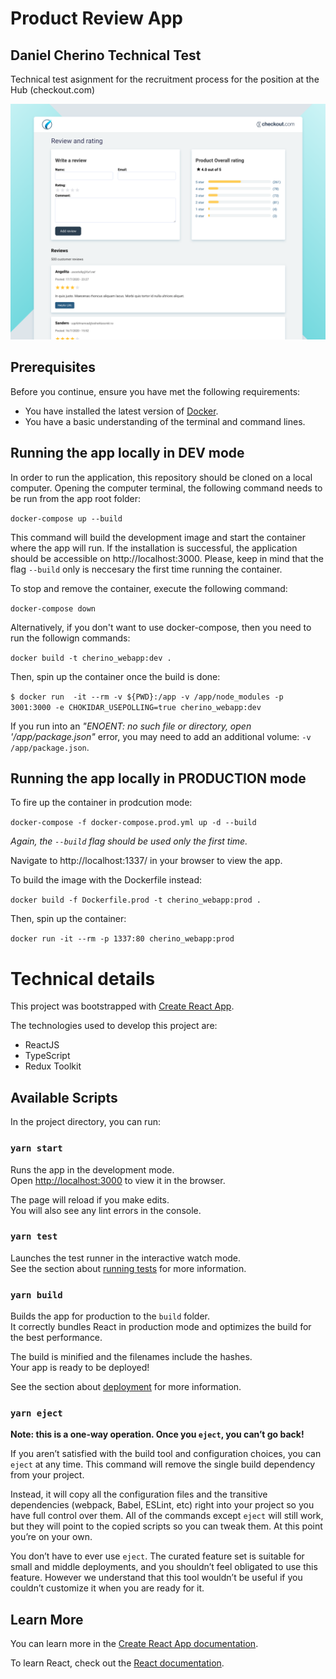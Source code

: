 # Product Review App

## Daniel Cherino Technical Test

Technical test asignment for the recruitment process for the position at the Hub (checkout.com)

![alt text](home.png "Home Page")

## Prerequisites

Before you continue, ensure you have met the following requirements:

* You have installed the latest version of [Docker](https://www.docker.com/get-started).
* You have a basic understanding of the terminal and command lines.

## Running the app locally in DEV mode
In order to run the application, this repository should be cloned on a local computer. Opening the computer terminal, the following command needs to be run from the app root folder:

`docker-compose up --build`

This command will build the development image and start the container where the app will run. If the installation is successful, the application should be accessible on http://localhost:3000. Please, keep in mind that the flag `--build` only is neccesary the first time running the container.

To stop and remove the container, execute the following command:

`docker-compose down`

Alternatively, if you don't want to use docker-compose, then you need to run the followign commands:

`docker build -t cherino_webapp:dev .`

Then, spin up the container once the build is done:

`$ docker run  -it --rm -v ${PWD}:/app -v /app/node_modules -p 3001:3000 -e CHOKIDAR_USEPOLLING=true cherino_webapp:dev`

If you run into an <em>"ENOENT: no such file or directory, open '/app/package.json"</em> error, you may need to add an additional volume: `-v /app/package.json`.

## Running the app locally in PRODUCTION mode

To fire up the container in prodcution mode:

`docker-compose -f docker-compose.prod.yml up -d --build`

<em>Again, the `--build` flag should be used only the first time.</em>

Navigate to http://localhost:1337/ in your browser to view the app.

To build the image with the Dockerfile instead:

`docker build -f Dockerfile.prod -t cherino_webapp:prod .`

Then, spin up the container:

`docker run -it --rm -p 1337:80 cherino_webapp:prod`

# Technical details

This project was bootstrapped with [Create React App](https://github.com/facebook/create-react-app).

The technologies used to develop this project are:

* ReactJS
* TypeScript
* Redux Toolkit

## Available Scripts

In the project directory, you can run:

### `yarn start`

Runs the app in the development mode.<br />
Open [http://localhost:3000](http://localhost:3000) to view it in the browser.

The page will reload if you make edits.<br />
You will also see any lint errors in the console.

### `yarn test`

Launches the test runner in the interactive watch mode.<br />
See the section about [running tests](https://facebook.github.io/create-react-app/docs/running-tests) for more information.

### `yarn build`

Builds the app for production to the `build` folder.<br />
It correctly bundles React in production mode and optimizes the build for the best performance.

The build is minified and the filenames include the hashes.<br />
Your app is ready to be deployed!

See the section about [deployment](https://facebook.github.io/create-react-app/docs/deployment) for more information.

### `yarn eject`

**Note: this is a one-way operation. Once you `eject`, you can’t go back!**

If you aren’t satisfied with the build tool and configuration choices, you can `eject` at any time. This command will remove the single build dependency from your project.

Instead, it will copy all the configuration files and the transitive dependencies (webpack, Babel, ESLint, etc) right into your project so you have full control over them. All of the commands except `eject` will still work, but they will point to the copied scripts so you can tweak them. At this point you’re on your own.

You don’t have to ever use `eject`. The curated feature set is suitable for small and middle deployments, and you shouldn’t feel obligated to use this feature. However we understand that this tool wouldn’t be useful if you couldn’t customize it when you are ready for it.

## Learn More

You can learn more in the [Create React App documentation](https://facebook.github.io/create-react-app/docs/getting-started).

To learn React, check out the [React documentation](https://reactjs.org/).


